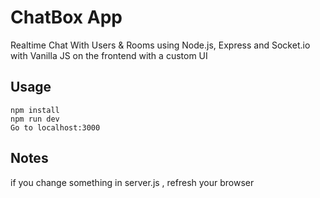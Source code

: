
# ChatBox App
Realtime Chat With Users & Rooms using Node.js, Express and Socket.io with Vanilla JS on the frontend with a custom UI
## Usage
```
npm install
npm run dev
Go to localhost:3000
```

## Notes

if you change something in server.js , refresh your browser